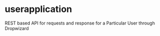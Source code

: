 # userapplication
REST based API for requests and response for a Particular User through Dropwizard 
